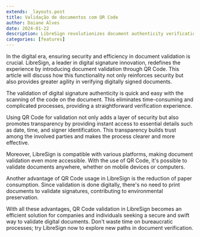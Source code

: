 ```yaml
---
extends: _layouts.post
title: Validação de documentos com QR Code
author: Daiane Alves
date: 2024-01-22
description: LibreSign revolutionizes document authenticity verification with QR Code, ensuring security, efficiency, and practicality. Its instantaneous validation, agility, transparency, and compatibility with various platforms make it perfect for sustainable businesses. Try this solution now!
categories: [features]
---
```


In the digital era, ensuring security and efficiency in document validation is crucial. LibreSign, a leader in digital signature innovation, redefines the experience by introducing document validation through QR Code. This article will discuss how this functionality not only reinforces security but also provides greater agility in verifying digitally signed documents.

The validation of digital signature authenticity is quick and easy with the scanning of the code on the document. This eliminates time-consuming and complicated processes, providing a straightforward verification experience.

Using QR Code for validation not only adds a layer of security but also promotes transparency by providing instant access to essential details such as date, time, and signer identification. This transparency builds trust among the involved parties and makes the process clearer and more effective.

Moreover, LibreSign is compatible with various platforms, making document validation even more accessible. With the use of QR Code, it's possible to validate documents anywhere, whether on mobile devices or computers.

Another advantage of QR Code usage in LibreSign is the reduction of paper consumption. Since validation is done digitally, there's no need to print documents to validate signatures, contributing to environmental preservation.

With all these advantages, QR Code validation in LibreSign becomes an efficient solution for companies and individuals seeking a secure and swift way to validate digital documents. Don't waste time on bureaucratic processes; try LibreSign now to explore new paths in document verification.